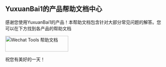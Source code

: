 ## YuxuanBai1的产品帮助文档中心
感谢您使用YuxuanBai1的产品！本帮助文档包含针对大部分常见问题的解答。您可以在下方找到各产品的帮助文档

[<img src="组_1@4x.png" alt="Wechat Tools 帮助文档" width="200" height="50">](跳转链接地址)


祝您有美好的一天！
